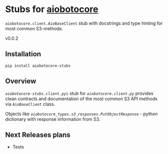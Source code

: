 # Stubs for [aiobotocore](https://github.com/aio-libs/aiobotocore)
`aiobotocore.client.AioBaseClient` stub with docstrings and type hinting for most common S3-methods.

v0.0.2

## Installation
```
pip install aiobotocore-stubs
```

## Overview
_`aiobotocore-stubs.client.pyi`_ stub for _`aiobotocore.client.py`_ provides clean contracts and
documentation of the most common S3 API methods via `AioBaseClient` class.

Objects like _`aiobotocore_types.s3_responses.PutObjectResponse`_ - python dictionary with response information from S3.

## Next Releases plans
- Tests
